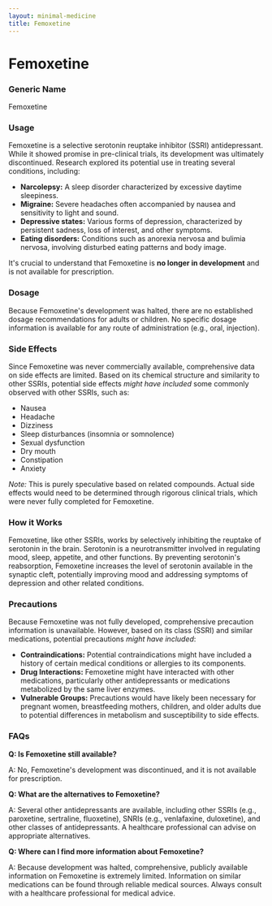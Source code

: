 ```yaml
---
layout: minimal-medicine
title: Femoxetine
---
```


# Femoxetine
### Generic Name
Femoxetine

### Usage
Femoxetine is a selective serotonin reuptake inhibitor (SSRI) antidepressant.  While it showed promise in pre-clinical trials, its development was ultimately discontinued.  Research explored its potential use in treating several conditions, including:

* **Narcolepsy:** A sleep disorder characterized by excessive daytime sleepiness.
* **Migraine:** Severe headaches often accompanied by nausea and sensitivity to light and sound.
* **Depressive states:**  Various forms of depression, characterized by persistent sadness, loss of interest, and other symptoms.
* **Eating disorders:** Conditions such as anorexia nervosa and bulimia nervosa, involving disturbed eating patterns and body image.

It's crucial to understand that Femoxetine is **no longer in development** and is not available for prescription.


### Dosage
Because Femoxetine's development was halted, there are no established dosage recommendations for adults or children.  No specific dosage information is available for any route of administration (e.g., oral, injection).


### Side Effects
Since Femoxetine was never commercially available, comprehensive data on side effects are limited.  Based on its chemical structure and similarity to other SSRIs, potential side effects *might have included* some commonly observed with other SSRIs, such as:

* Nausea
* Headache
* Dizziness
* Sleep disturbances (insomnia or somnolence)
* Sexual dysfunction
* Dry mouth
* Constipation
* Anxiety

*Note:*  This is purely speculative based on related compounds.  Actual side effects would need to be determined through rigorous clinical trials, which were never fully completed for Femoxetine.


### How it Works
Femoxetine, like other SSRIs, works by selectively inhibiting the reuptake of serotonin in the brain. Serotonin is a neurotransmitter involved in regulating mood, sleep, appetite, and other functions. By preventing serotonin's reabsorption, Femoxetine increases the level of serotonin available in the synaptic cleft, potentially improving mood and addressing symptoms of depression and other related conditions.


### Precautions
Because Femoxetine was not fully developed, comprehensive precaution information is unavailable. However, based on its class (SSRI) and similar medications, potential precautions *might have included*:

* **Contraindications:**  Potential contraindications might have included a history of certain medical conditions or allergies to its components.
* **Drug Interactions:**  Femoxetine might have interacted with other medications, particularly other antidepressants or medications metabolized by the same liver enzymes.
* **Vulnerable Groups:**  Precautions would have likely been necessary for pregnant women, breastfeeding mothers, children, and older adults due to potential differences in metabolism and susceptibility to side effects.


### FAQs

**Q: Is Femoxetine still available?**

A: No, Femoxetine's development was discontinued, and it is not available for prescription.

**Q: What are the alternatives to Femoxetine?**

A:  Several other antidepressants are available, including other SSRIs (e.g., paroxetine, sertraline, fluoxetine), SNRIs (e.g., venlafaxine, duloxetine), and other classes of antidepressants. A healthcare professional can advise on appropriate alternatives.

**Q:  Where can I find more information about Femoxetine?**

A: Because development was halted, comprehensive, publicly available information on Femoxetine is extremely limited.  Information on similar medications can be found through reliable medical sources.  Always consult with a healthcare professional for medical advice.

